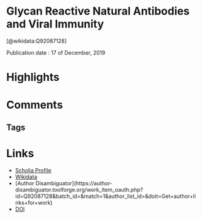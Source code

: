 
Glycan Reactive Natural Antibodies and Viral Immunity
=====================================================
  
  [@wikidata:Q92087128]  
  
Publication date : 17 of December, 2019  

# Highlights

# Comments

## Tags

# Links
  
 * [Scholia Profile](https://scholia.toolforge.org/work/Q92087128)  
 * [Wikidata](https://www.wikidata.org/wiki/Q92087128)  
 * [Author Disambiguator](https://author-
disambiguator.toolforge.org/work_item_oauth.php?id=Q92087128&batch_id=&match=1&author_list_id=&doit=Get+author+links+for+work)  
 * [DOI](https://doi.org/10.1089/VIM.2019.0136)  

